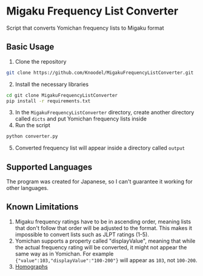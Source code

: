 # Migaku Frequency List Converter

Script that converts Yomichan frequency lists to Migaku format

## Basic Usage

1. Clone the repository

```bash
git clone https://github.com/Knoodel/MigakuFrequencyListConverter.git
```

2. Install the necessary libraries

```bash
cd git clone MigakuFrequencyListConverter
pip install -r requirements.txt
```

3. In the `MigakuFrequencyListConverter` directory, create another directory called `dicts` and put Yomichan frequency lists inside
4. Run the script

```bash
python converter.py
```

5. Converted frequency list will appear inside a directory called `output`

## Supported Languages

The program was created for Japanese, so I can't guarantee it working for other languages.

## Known Limitations

1. Migaku frequency ratings have to be in ascending order, meaning lists that don't follow that order will be adjusted to the format. This makes it impossible to convert lists such as JLPT ratings (1-5).
2. Yomichan supports a property called "displayValue", meaning that while the actual frequency rating will be converted, it might not appear the same way as in Yomichan. For example `{"value":103,"displayValue":"100-200"}` will appear as `103`, not `100-200`.
3. [Homographs](https://legacy.migaku.io/tools-guides/migaku-dictionary/manual/#frequency-list-format)
